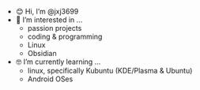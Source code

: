 - 😊 Hi, I’m @jxj3699
- 💭 I’m interested in ...
   - passion projects
   - coding & programming
   - Linux
   - Obsidian
- 🤓 I’m currently learning ...
  - linux, specifically Kubuntu (KDE/Plasma & Ubuntu)
  - Android OSes

<!---
jxj3699/jxj3699 is a ✨ special ✨ repository because its `README.md` (this file) appears on your GitHub profile.
You can click the Preview link to take a look at your changes.
--->
